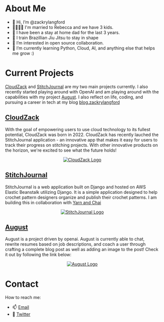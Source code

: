 # About Me 

- 👋 Hi, I’m @zackrylangford
- 👨‍👩‍👦‍👦 I'm married to Rebecca and we have 3 kids. 
- 💪 I have been a stay at home dad for the last 3 years.
- 🥋 I train Brazillian Jiu Jitsu to stay in shape
- 👀 I’m interested in open source collaboration. 
- 🌱 I’m currently learning Python, Cloud, AI, and anything else that helps me grow :) 


# Current Projects
[CloudZack](https://cloudzack.com) and [StitchJournal](https://stitchjournal.com) are my two main projects currently. I also recently started playing around with OpenAI and am playing around with the capabilities with my project [August](https://github.com/zackrylangford/openai-chatgpt). I also reflect on life, coding, and pursuing a career in tech at my blog [blog.zackrylangford](https://blog.zackrylangford.com)

## [CloudZack](https://cloudzack.com)
With the goal of empowering users to use cloud technology to its fullest potential, CloudZack was born in 2022. CloudZack has recently lauched the StitchJournal application - an innovative app that makes it easy for users to track their progress on stitching projects. With other innovative products on the horizon, we're excited to see what the future holds!

<div align="center">

[![CloudZack Logo](https://github-images-static.s3.amazonaws.com/images/CloudZack-Logo.svg)](https://cloudzack.com)

</div>

## [StitchJournal](https://stitchjournal.com)
StitchJournal is a web application built on Django and hosted on AWS Elastic Beanstalk utilizing Django. It is a simple application designed to help crochet pattern designers organize and publish their crochet patterns. I am building this in collaboration with [Yarn and Chai](https://yarnandchai.com) 

<div align="center">

[![StitchJournal Logo](https://github-images-static.s3.amazonaws.com/images/Stitchupdated.svg)](https://stitchjournal.com)

</div>

## [August](https://github.com/zackrylangford/openai-august)

August is a project driven by openai. August is currently able to chat, rewrite resumes based on job descriptions, and coach a user through crafting a complete blog post as well as adding an image to the post! Check it out by following the link below:

<div align="center">

[![August Logo](https://github-images-static.s3.amazonaws.com/images/august.svg)](https://github.com/zackrylangford/openai-august)

</div>

# Contact 
 
 How to reach me: 

* 📫 [Email](mailto:zack@cloudzack.com)
* 🐥 [Twitter](https://twitter.com/zackrylangford)

<!---
zackrylangford/zackrylangford is a ✨ special ✨ repository because its `README.md` (this file) appears on your GitHub profile.
You can click the Preview link to take a look at your changes.
--->
